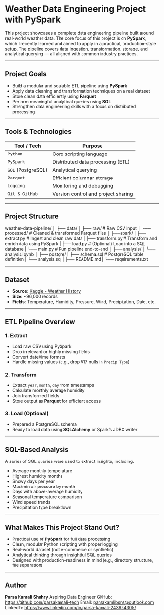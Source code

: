 # Weather Data Engineering Project with PySpark

This project showcases a complete data engineering pipeline built around real-world weather data. The core focus of this project is on **PySpark**, which I recently learned and aimed to apply in a practical, production-style setup. The pipeline covers data ingestion, transformation, storage, and analytical querying — all aligned with common industry practices.

---

## Project Goals

- Build a modular and scalable ETL pipeline using **PySpark**
- Apply data cleaning and transformation techniques on a real dataset
- Store clean data efficiently using **Parquet**
- Perform meaningful analytical queries using **SQL**
- Strengthen data engineering skills with a focus on distributed processing

---

## Tools & Technologies

| Tool / Tech       | Purpose                                      |
|-------------------|----------------------------------------------|
| `Python`          | Core scripting language                      |
| `PySpark`         | Distributed data processing (ETL)            |
| `SQL` (PostgreSQL)| Analytical querying                          |
| `Parquet`         | Efficient columnar storage                   |
| `Logging`         | Monitoring and debugging                     |
| `Git & GitHub`    | Version control and project sharing          |

---

## Project Structure

weather-data-pipeline/
│
├── data/
│   ├── raw/ # Raw CSV input
│   └── processed/ # Cleaned & transformed Parquet files
│
├──spark/
|   ├── extract.py # Ingest and clean raw data
|   ├── transform.py # Transform and enrich data using PySpark
|   ├── load.py # (Optional) Load into a SQL database
|   └── main.py # Run pipeline end-to-end
│
├── analysis/
│   └── analysis.ipynb
│
├── postgre/
|   ├── schema.sql # PostgreSQL table definition
|   └── analysis.sql
|
├── README.md
|
└── requirements.txt

---

## Dataset

- **Source**: [Kaggle - Weather History](https://www.kaggle.com/datasets/muthuj7/weather-dataset)
- **Size**: ~96,000 records
- **Fields**: Temperature, Humidity, Pressure, Wind, Precipitation, Date, etc.

---

## ETL Pipeline Overview

### 1. Extract

- Load raw CSV using PySpark
- Drop irrelevant or highly missing fields
- Convert date/time formats
- Handle missing values (e.g., drop 517 nulls in `Precip Type`)

### 2. Transform

- Extract `year`, `month`, `day` from timestamps
- Calculate monthly average humidity
- Join transformed fields
- Store output as **Parquet** for efficient access

### 3. Load (Optional)

- Prepared a PostgreSQL schema
- Ready to load data using **SQLAlchemy** or Spark’s JDBC writer

---

## SQL-Based Analysis

A series of SQL queries were used to extract insights, including:

- Average monthly temperature
- Highest humidity months
- Snowy days per year
- Max/min air pressure by month
- Days with above-average humidity
- Seasonal temperature comparison
- Wind speed trends
- Precipitation type breakdown

---

## What Makes This Project Stand Out?

- Practical use of **PySpark** for full data processing
- Clean, modular Python scripting with proper logging
- Real-world dataset (not e-commerce or synthetic)
- Analytical thinking through insightful SQL queries
- Designed with production-readiness in mind (e.g., directory structure, file separation)

---

## Author

**Parsa Kamali Shahry**
Aspiring Data Engineer
GitHub: https://github.com/parsakamali-tech
Email: parsakamlibsns@outlook.com
LinkedIn: https://www.linkedin.com/in/parsa-kamali-243934305/
